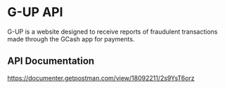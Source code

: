 # **G-UP API**

G-UP is a website designed to receive reports of fraudulent transactions made through the GCash app for payments.

## API Documentation

https://documenter.getpostman.com/view/18092211/2s9YsT6orz
